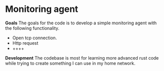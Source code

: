 # Monitoring agent

**Goals**
The goals for the code is to develop a simple monitoring agent with the following functionality.
- Open tcp connection.
- Http request
- ++++

**Development**
The codebase is most for learning more advanced rust code while trying to create something I can use in my home network.

